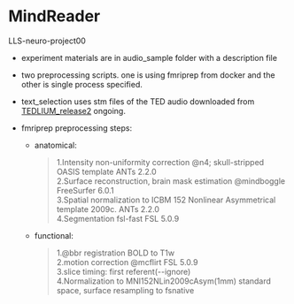 # MindReader
 LLS-neuro-project00 
 
+ experiment materials are in audio_sample folder with a description file
+ two preprocessing scripts. one is using fmriprep from docker and the other is single process specified. 
+ text_selection uses stm files of the TED audio downloaded from [TEDLIUM_release2](http://www.openslr.org/19/) ongoing.

+ fmriprep preprocessing steps: 
     + anatomical: 
        > 1.Intensity non-uniformity correction @n4; skull-stripped OASIS template ANTs 2.2.0 \
        > 2.Surface reconstruction, brain mask estimation @mindboggle FreeSurfer 6.0.1 \
        > 3.Spatial normalization to ICBM 152 Nonlinear Asymmetrical template 2009c. ANTs 2.2.0 \
        > 4.Segmentation fsl-fast FSL 5.0.9 
     + functional:
        > 1.@bbr registration BOLD to T1w \
        > 2.motion correction @mcflirt FSL 5.0.9 \
        > 3.slice timing: first referent(--ignore) \
        > 4.Normalization to MNI152NLin2009cAsym(1mm) standard space, surface resampling to fsnative 
   

